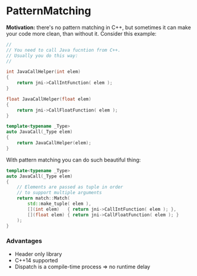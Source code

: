 # PatternMatching

**Motivation:** there's no pattern matching in C++, but sometimes it can make your code
more clean, than without it. Consider this example:

```cpp
//
// You need to call Java fucntion from C++.
// Usually you do this way:
//

int JavaCallHelper(int elem)
{
    return jni->CallIntFunction( elem );
}

float JavaCallHelper(float elem)
{
    return jni->CallFloatFunction( elem );
}

template<typename _Type>
auto JavaCall(_Type elem)
{
    return JavaCallHelper(elem);
}
```

With pattern matching you can do such beautiful thing:
```cpp
template<typename _Type>
auto JavaCall(_Type elem)
{
    // Elements are passed as tuple in order 
    // to support multiple arguments
    return match::Match(
        std::make_tuple( elem ),
        [](int elem)   { return jni->CallIntFunction( elem ); },
        [](float elem) { return jni->CallFloatFunction( elem ); }
    );
}
```

### Advantages

- Header only library
- C++14 supported
- Dispatch is a compile-time process => no runtime delay
